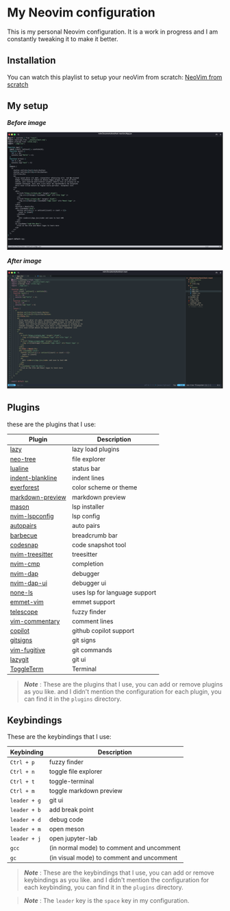 # My Neovim configuration

This is my personal Neovim configuration. It is a work in progress and I am constantly tweaking it to make it better.

## Installation

You can watch this playlist to setup your neoVim from scratch: [NeoVim from scratch](https://youtube.com/playlist?list=PLsz00TDipIffreIaUNk64KxTIkQaGguqn&si=qoPudYLfMp9C-hDq)

## My setup

_**Before image**_

![Before](./images/before.png)

_**After image**_

![After](./images/after.png)

## Plugins

these are the plugins that I use:

| Plugin                                                                     | Description                   |
| -------------------------------------------------------------------------- | ----------------------------- |
| [lazy](https://www.lazyvim.org/installation)                               | lazy load plugins             |
| [neo-tree](https://github.com/nvim-neo-tree/neo-tree.nvim)                 | file explorer                 |
| [lualine](https://github.com/nvim-lualine/lualine.nvim)                    | status bar                    |
| [indent-blankline](https://github.com/lukas-reineke/indent-blankline.nvim) | indent lines                  |
| [everforest](https://github.com/sainnhe/everforest)                        | color scheme or theme         |
| [markdown-preview](https://github.com/iamcco/markdown-preview.nvim)        | markdown preview              |
| [mason](https://github.com/williamboman/mason-lspconfig.nvim)              | lsp installer                 |
| [nvim-lspconfig](https://github.com/neovim/nvim-lspconfig)                 | lsp config                    |
| [autopairs](https://github.com/windwp/nvim-autopairs)                      | auto pairs                    |
| [barbecue](https://github.com/utilyre/barbecue.nvim)                       | breadcrumb bar                |
| [codesnap](https://github.com/mistricky/codesnap.nvim)                     | code snapshot tool            |
| [nvim-treesitter](https://github.com/nvim-treesitter/nvim-treesitter)      | treesitter                    |
| [nvim-cmp](https://github.com/hrsh7th/nvim-cmp?tab=readme-ov-file)         | completion                    |
| [nvim-dap](https://github.com/mfussenegger/nvim-dap)                       | debugger                      |
| [nvim-dap-ui](https://github.com/rcarriga/nvim-dap-ui)                     | debugger ui                   |
| [none-ls](https://github.com/nvimtools/none-ls.nvim)                       | uses lsp for language support |
| [emmet-vim](https://github.com/mattn/emmet-vim)                            | emmet support                 |
| [telescope](https://github.com/nvim-telescope/telescope.nvim)              | fuzzy finder                  |
| [vim-commentary](https://github.com/tpope/vim-commentary)                  | comment lines                 |
| [copilot](https://github.com/github/copilot.vim)                           | github copilot support        |
| [gitsigns](https://github.com/lewis6991/gitsigns.nvim)                     | git signs                     |
| [vim-fugitive](https://github.com/tpope/vim-fugitive)                      | git commands                  |
| [lazygit](https://github.com/kdheepak/lazygit.nvim)                        | git ui                        |
| [ToggleTerm](https://github.com/akinsho/toggleterm.nvim)                   | Terminal                      |

> _**Note**_ : These are the plugins that I use, you can add or remove plugins as you like. and I didn't mention the configuration for each plugin, you can find it in the `plugins` directory.

## Keybindings

These are the keybindings that I use:

| Keybinding   | Description                               |
| ------------ | ----------------------------------------- |
| `Ctrl + p`   | fuzzy finder                              |
| `Ctrl + n`   | toggle file explorer                      |
| `Ctrl + t`   | toggle-terminal                           |
| `Ctrl + m`   | toggle markdown preview                   |
| `leader + g` | git ui                                    |
| `leader + b` | add break point                           |
| `leader + d` | debug code                                |
| `leader + m` | open meson                                |
| `leader + j` | open jupyter-lab                          |
| `gcc`        | (in normal mode) to comment and uncomment |
| `gc`         | (in visual mode) to comment and uncomment |

> _**Note**_ : These are the keybindings that I use, you can add or remove keybindings as you like. and I didn't mention the configuration for each keybinding, you can find it in the `plugins` directory.

> _**Note**_ : The `leader` key is the `space` key in my configuration.
